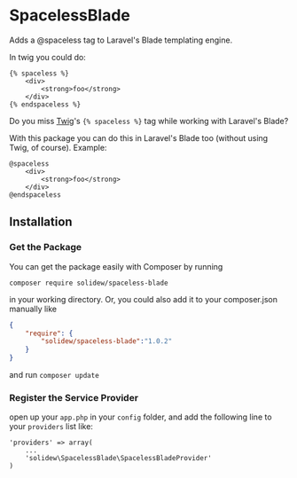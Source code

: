 # SpacelessBlade
Adds a @spaceless tag to Laravel's Blade templating engine.

In twig you could do:
```twig
{% spaceless %}
    <div>
        <strong>foo</strong>
    </div>
{% endspaceless %}
```

Do you miss [Twig](http://twig.sensiolabs.org/doc/tags/spaceless.html)'s 
`{% spaceless %}` tag while working with Laravel's Blade?

With this package you can do this in Laravel's Blade too (without using Twig, of course).
Example:
```blade
@spaceless
    <div>
        <strong>foo</strong>
    </div>
@endspaceless
```

## Installation
### Get the Package
You can get the package easily with Composer by running
```
composer require solidew/spaceless-blade
```
in your working directory. Or, you could also add it to your composer.json manually like
```JSON
{
    "require": {
        "solidew/spaceless-blade":"1.0.2"
    }
}
```
and run `composer update`

### Register the Service Provider
open up your `app.php` in your `config` folder, and add the following line to
your `providers` list like:

```
'providers' => array(
    ...
    'solidew\SpacelessBlade\SpacelessBladeProvider'
)
```
